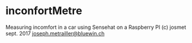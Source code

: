 # inconfortMetre
Measuring incomfort in a car using Sensehat on a Raspberry PI
(c) josmet sept. 2017
joseph.metrailler@bluewin.ch

